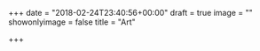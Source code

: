 +++
date = "2018-02-24T23:40:56+00:00"
draft = true
image = ""
showonlyimage = false
title = "Art"

+++
